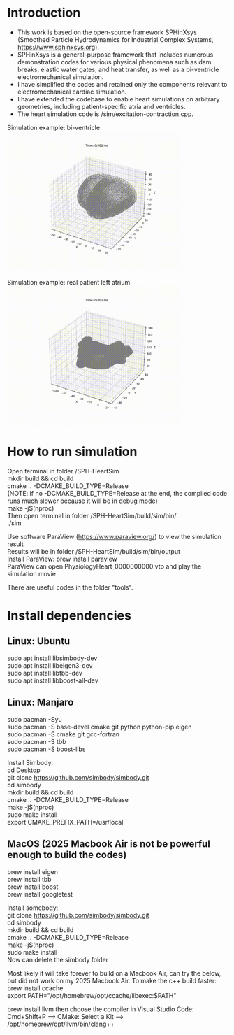 # Introduction
- This work is based on the open-source framework SPHinXsys (Smoothed Particle Hydrodynamics for Industrial Complex Systems, https://www.sphinxsys.org). 
- SPHinXsys is a general-purpose framework that includes numerous demonstration codes for various physical phenomena such as dam breaks, elastic water gates, and heat transfer, as well as a bi-ventricle electromechanical simulation. 
- I have simplified the codes and retained only the components relevant to electromechanical cardiac simulation. 
- I have extended the codebase to enable heart simulations on arbitrary geometries, including patient-specific atria and ventricles.
- The heart simulation code is /sim/excitation-contraction.cpp.

Simulation example: bi-ventricle  
<img src="result/0_demo/bi_ventricle_movie.gif" alt="Demo" width="400" />  

Simulation example: real patient left atrium  
<img src="result/0_demo/atrium rotor.gif" alt="Demo" width="400" />  

# How to run simulation
Open terminal in folder /SPH-HeartSim  
mkdir build && cd build  
cmake .. -DCMAKE_BUILD_TYPE=Release  
(NOTE: if no -DCMAKE_BUILD_TYPE=Release at the end, the compiled code runs much slower because it will be in debug mode)  
make -j$(nproc)  
Then open terminal in folder /SPH-HeartSim/build/sim/bin/  
./sim  

Use software ParaView (https://www.paraview.org/) to view the simulation result  
Results will be in folder /SPH-HeartSim/build/sim/bin/output  
Install ParaView: brew install paraview  
ParaView can open PhysiologyHeart_0000000000.vtp and play the simulation movie  

There are useful codes in the folder "tools".  

# Install dependencies
## Linux: Ubuntu
sudo apt install libsimbody-dev  
sudo apt install libeigen3-dev  
sudo apt install libtbb-dev  
sudo apt install libboost-all-dev  

## Linux: Manjaro
sudo pacman -Syu  
sudo pacman -S base-devel cmake git python python-pip eigen  
sudo pacman -S cmake git gcc-fortran  
sudo pacman -S tbb  
sudo pacman -S boost-libs  

Install Simbody:  
cd Desktop  
git clone https://github.com/simbody/simbody.git  
cd simbody  
mkdir build && cd build  
cmake .. -DCMAKE_BUILD_TYPE=Release  
make -j$(nproc)  
sudo make install  
export CMAKE_PREFIX_PATH=/usr/local  

## MacOS (2025 Macbook Air is not be powerful enough to build the codes)
brew install eigen  
brew install tbb  
brew install boost  
brew install googletest  

Install somebody:  
git clone https://github.com/simbody/simbody.git  
cd simbody  
mkdir build && cd build  
cmake .. -DCMAKE_BUILD_TYPE=Release  
make -j$(nproc)  
sudo make install  
Now can delete the simbody folder  

Most likely it will take forever to build on a Macbook Air, can try the below, but did not work on my 2025 Macbook Air.
To make the c++ build faster:  
brew install ccache  
export PATH="/opt/homebrew/opt/ccache/libexec:$PATH"  

brew install llvm
then choose the compiler in Visual Studio Code: 
Cmd+Shift+P --> CMake: Select a Kit --> /opt/homebrew/opt/llvm/bin/clang++
